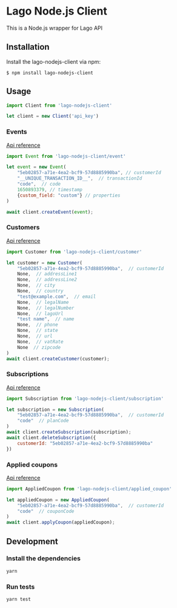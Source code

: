 # Lago Node.js Client

This is a Node.js wrapper for Lago API

## Installation

Install the lago-nodejs-client via npm:

    $ npm install lago-nodejs-client


## Usage

``` javascript
import Client from 'lago-nodejs-client'

let client = new Client('api_key')
```

### Events
[Api reference](https://doc.getlago.com/docs/api/events)

``` javascript
import Event from 'lago-nodejs-client/event'

let event = new Event(
    "5eb02857-a71e-4ea2-bcf9-57d8885990ba", // customerId
    "__UNIQUE_TRANSACTION_ID__",  // transactionId
    "code",  // code
    1650893379, // timestamp
    {custom_field: "custom"} // properties
)

await client.createEvent(event);
```

### Customers
[Api reference](https://doc.getlago.com/docs/api/customers/customer-object)

``` javascript
import Customer from 'lago-nodejs-client/customer'

let customer = new Customer(
    "5eb02857-a71e-4ea2-bcf9-57d8885990ba",  // customerId
    None,  // addressLine1
    None,  // addressLine2
    None,  // city
    None,  // country
    "test@example.com",  // email
    None,  // legalName
    None,  // legalNumber
    None,  // lagoUrl
    "test name",  // name
    None,  // phone
    None,  // state
    None,  // url
    None,  // vatRate
    None  // zipcode
)
await client.createCustomer(customer);
```

### Subscriptions
[Api reference](https://doc.getlago.com/docs/api/subscriptions/subscription-object)

``` javascript
import Subscription from 'lago-nodejs-client/subscription'

let subscription = new Subscription(
    "5eb02857-a71e-4ea2-bcf9-57d8885990ba",  // customerId
    "code"  // planCode
)
await client.createSubscription(subscription);
await client.deleteSubscription({
    customerId: "5eb02857-a71e-4ea2-bcf9-57d8885990ba"
})
```

### Applied coupons
[Api reference](https://doc.getlago.com/docs/api/applied_coupons/applied-coupon-object)

``` javascript
import AppliedCoupon from 'lago-nodejs-client/applied_coupon'

let appliedCoupon = new AppliedCoupon(
    "5eb02857-a71e-4ea2-bcf9-57d8885990ba",  // customerId
    "code"  // couponCode
)
await client.applyCoupon(appliedCoupon);
```

## Development

### Install the dependencies

```bash
yarn
```

### Run tests

```bash
yarn test
```

